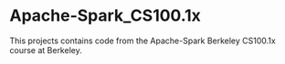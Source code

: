 # Apache-Spark_CS100.1x

This projects contains code from the Apache-Spark Berkeley CS100.1x course at Berkeley.

